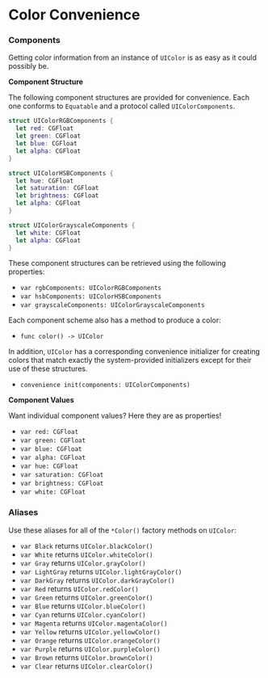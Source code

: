 Color Convenience
=================

### Components

Getting color information from an instance of `UIColor` is as easy as it could possibly be.

**Component Structure**

The following component structures are provided for convenience.  Each one conforms to `Equatable` and a protocol called `UIColorComponents`.

```swift
struct UIColorRGBComponents {
  let red: CGFloat
  let green: CGFloat
  let blue: CGFloat
  let alpha: CGFloat
}
```

```swift
struct UIColorHSBComponents {
  let hue: CGFloat
  let saturation: CGFloat
  let brightness: CGFloat
  let alpha: CGFloat
}
```

```swift
struct UIColorGrayscaleComponents {
  let white: CGFloat
  let alpha: CGFloat
}
```

These component structures can be retrieved using the following properties:
 - `var rgbComponents: UIColorRGBComponents`
 - `var hsbComponents: UIColorHSBComponents`
 - `var grayscaleComponents: UIColorGrayscaleComponents`

Each component scheme also has a method to produce a color:
 - `func color() -> UIColor`

In addition, `UIColor` has a corresponding convenience initializer for creating colors that match exactly the system-provided initializers except for their use of these structures.
 - `convenience init(components: UIColorComponents)`


**Component Values**

Want individual component values?  Here they are as properties!
 - `var red: CGFloat`
 - `var green: CGFloat`
 - `var blue: CGFloat`
 - `var alpha: CGFloat`
 - `var hue: CGFloat`
 - `var saturation: CGFloat`
 - `var brightness: CGFloat`
 - `var white: CGFloat`


### Aliases

Use these aliases for all of the `*Color()` factory methods on `UIColor`:

 - `var Black` returns `UIColor.blackColor()`
 - `var White` returns `UIColor.whiteColor()`
 - `var Gray` returns `UIColor.grayColor()`
 - `var LightGray` returns `UIColor.lightGrayColor()`
 - `var DarkGray` returns `UIColor.darkGrayColor()`
 - `var Red` returns `UIColor.redColor()`
 - `var Green` returns `UIColor.greenColor()`
 - `var Blue` returns `UIColor.blueColor()`
 - `var Cyan` returns `UIColor.cyanColor()`
 - `var Magenta` returns `UIColor.magentaColor()`
 - `var Yellow` returns `UIColor.yellowColor()`
 - `var Orange` returns `UIColor.orangeColor()`
 - `var Purple` returns `UIColor.purpleColor()`
 - `var Brown` returns `UIColor.brownColor()`
 - `var Clear` returns `UIColor.clearColor()`
